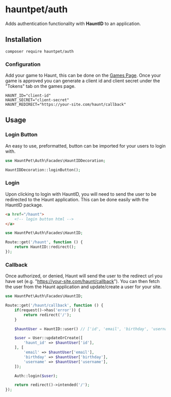 # hauntpet/auth
Adds authentication functionality with **HauntID** to an application.

## Installation
`composer require hauntpet/auth`

### Configuration
Add your game to Haunt, this can be done on the [Games Page](https://haunt.pet/games/283400585537089). Once your game is approved you can generate a client id and client secret under the "Tokens" tab on the games page.
```env
HAUNT_ID="client-id"
HAUNT_SECRET="client-secret"
HAUNT_REDIRECT="https://your-site.com/haunt/callback"
```

## Usage

### Login Button
An easy to use, preformatted, button can be imported for your users to login with.
```php
use HauntPet\Auth\Facades\HauntIDDecoration;

HauntIDDecoration::loginButton();
```

### Login
Upon clicking to login with HauntID, you will need to send the user to be redirected to the Haunt application. This can be done easily with the HauntID package.

```html
<a href="/haunt">
    <!-- login button html -->
</a>
```
```php
use HauntPet\Auth\Facades\HauntID;

Route::get('/haunt', function () {
    return HauntID::redirect();
});
```

### Callback
Once authorized, or denied, Haunt will send the user to the redirect url you have set (e.g. "https://your-site.com/haunt/callback"). You can then fetch the user from the Haunt application and update/create a user for your site.

```php
use HauntPet\Auth\Facades\HauntID;

Route::get('/haunt/callback', function () {
    if(request()->has('error')) {
        return redirect('/');
    }

    $hauntUser = HauntID::user() // ['id', 'email', 'birthday', 'username'];

    $user = User::updateOrCreate([
        'haunt_id' => $hauntUser['id'],
    ], [
        'email' => $hauntUser['email'],
        'birthday' => $hauntUser['birthday'],
        'username' => $hauntUser['username'],
    ]);

    Auth::login($user);

    return redirect()->intended('/');
});
```
